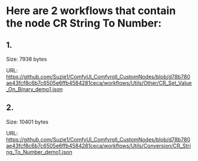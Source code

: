# Here are 2 workflows that contain the node CR String To Number:

## 1. 

Size: 7938 bytes

URL: https://github.com/Suzie1/ComfyUI_Comfyroll_CustomNodes/blob/d78b780ae43fcf8c6b7c6505e6ffb4584281ceca/workflows/Utils/Other/CR_Set_Value_On_Binary_demo1.json

## 2. 

Size: 10401 bytes

URL: https://github.com/Suzie1/ComfyUI_Comfyroll_CustomNodes/blob/d78b780ae43fcf8c6b7c6505e6ffb4584281ceca/workflows/Utils/Conversion/CR_String_To_Number_demo1.json

